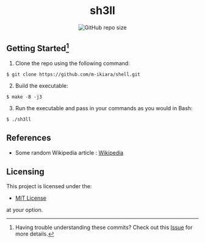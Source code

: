 <div align="center">
    <h1>sh3ll</h1>
    <img alt="GitHub repo size" src="https://img.shields.io/github/repo-size/m-ikiara/sh3ll?style=plastic&color=yellow" />
</div>

## Getting Started[^1]

1. Clone the repo using the following command:

```console
$ git clone https://github.com/m-ikiara/shell.git
```

2. Build the executable:

```console
$ make -B -j3
```

3. Run the executable and pass in your commands as you would in Bash:

```console
$ ./sh3ll
```

## References

- Some random Wikipedia article : [Wikipedia](https://en.wikipedia.org/wiki/Shell_(computing))

## Licensing

This project is licensed under the:

- [MIT License](./LICENSE)

at your option.

[^1]: Having trouble understanding these commits? Check out this [Issue](https://github.com/m-ikiara/m-ikiara.github.io/issues/1) for more details.
